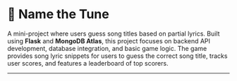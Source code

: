 # 🎵 Name the Tune

A mini-project where users guess song titles based on partial lyrics. Built using **Flask** and **MongoDB Atlas**, this project focuses on backend API development, database integration, and basic game logic. The game provides song lyric snippets for users to guess the correct song title, tracks user scores, and features a leaderboard of top scorers.

---
